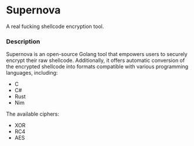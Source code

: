 # Supernova
A real fucking shellcode encryption tool.

### Description
Supernova is an open-source Golang tool that empowers users to securely encrypt their raw shellcode. Additionally, it offers automatic conversion of the encrypted shellcode into formats compatible with various programming languages, including:

- C
- C#
- Rust
- Nim

The available ciphers:

- XOR
- RC4
- AES

